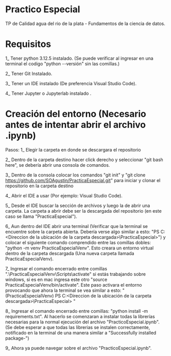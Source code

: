 # Practico Especial
TP de Calidad agua del rio de la plata - Fundamentos de la ciencia de datos.


# Requisitos

1_ Tener python 3.12.5 instalado. (Se puede verificar al ingresar en una terminal el codigo "python --versión" sin las comillas.)

2_ Tener Git Instalado.

3_ Tener un IDE instalado (De preferencia Visual Studio Code).

4_ Tener Jupyter o Jupyterlab instalado .


# Creación del entorno (Necesario antes de intentar abrir el archivo .ipynb)
Pasos:
1_ Elegir la carpeta en donde se descargara el repositorio

2_ Dentro de la carpeta destino hacer click derecho y seleccionar "git bash here", se debería abrir una consola de comandos.

3_ Dentro de la consola colocar los comandos "git init" y "git clone https://github.com/SOAgustin/PracticaEspecial.git" para iniciar y clonar el repositorio en la carpeta destino

4_ Abrir el IDE a usar (Por ejemplo: Visual Studio Code).

5_ Desde el IDE buscar la sección de archivos y luego la de abrir una carpeta. La carpeta a abrir debe ser la descargada del repositorio (en este caso se llama "PracticaEspecial").

6_ Aun dentro del IDE abrir una terminal (Verificar que la terminal se encuentre sobre la carpeta abierta. Debería verse algo similar a esto: "PS C:\<Direccion de la ubicación de la carpeta descargada>\PracticaEspecial>") y colocar el siguiente comando comprendido entre las comillas dobles: "python -m venv PracticaEspecialVenv". Esto creara un entorno virtual dentro de la carpeta descargada (Una nueva carpeta llamada PracticaEspecialVenv).

7_ Ingresar el comando encerrado entre comillas ".\PracticaEspecialVenv\Scripts\activate" si estás trabajando sobre windows, si es en mac ingresa este otro "source PracticaEspecialVenv/bin/activate". Este paso activara el entorno provocando que ahora la terminal se vea similar a esto: "(PracticaEspecialVenv) PS C:<Direccion de la ubicación de la carpeta descargada>\PracticaEspecial> "

8_ Ingresar el comando encerrado entre comillas: "python install -m requirements.txt". Al hacerlo se comenzaran a instalar todas la librerías necesarias para la normal ejecución del archivo "PracticoEspecial.ipynb". (Se debe esperar a que todas las librerias se instalen correctamente, notificado en la terminal de una manera similar a "Successfully installed package-<Listado de paquetes instalados>")

9_ Ahora ya puede navegar sobre el archivo "PracticoEspecial.ipynb".
